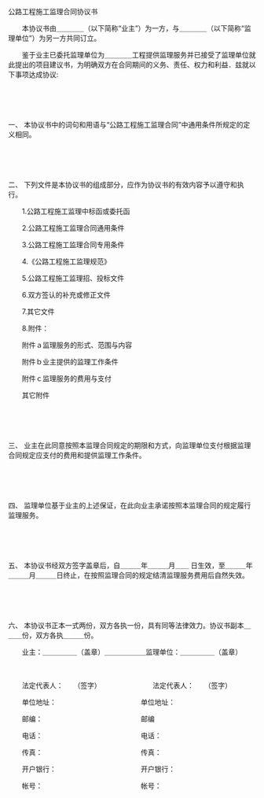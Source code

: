 



公路工程施工监理合同协议书



 

　　本协议书由＿＿＿＿（以下简称“业主”）为一方，与＿＿＿＿（以下简称“监理单位”）为另一方共同订立。 

　　鉴于业主已委托监理单位为＿＿＿＿工程提供监理服务并已接受了监理单位就此提出的项目建议书，为明确双方在合同期间的义务、责任、权力和利益．兹就以下事项达成协议: 

　　

　　

一、
本协议书中的词句和用语与“公路工程施工监理合同”中通用条件所规定的定义相同。 

　　

　　

二、
下列文件是本协议书的组成部分，应作为协议书的有效内容予以遵守和执行。 

　　1.公路工程施工监理中标函或委托函 

　　2.公路工程施工监理合同通用条件 

　　3.公路工程施工监理合同专用条件 

　　4.《公路工程施工监理规范》 

　　5.公路工程施工监理招、投标文件 

　　6.双方签认的补充或修正文件 

　　7.其它文件 

　　8.附件： 

　　附件ａ监理服务的形式、范围与内容 

　　附件ｂ业主提供的监理工作条件 

　　附件ｃ监理服务的费用与支付 

　　其它附件 

　　

　　

三、
业主在此同意按照本监理合同规定的期限和方式，向监理单位支付根据监理合同规定应支付的费用和提供监理工作条件。 

　　

　　

四、
监理单位基于业主的上述保证，在此向业主承诺按照本监理合同的规定履行监理服务。 

　　

　　

五、
本协议书经双方签字盖章后，自＿＿＿年＿＿＿月＿＿ 日生效，至＿＿＿年＿＿＿月＿＿＿日终止，在按照监理合同的规定结清监理服务费用后自然失效。

　　

　　

六、
本协议书正本一式两份，双方各执一份，具有同等法律效力。协议书副本＿＿＿份，双方各执＿＿＿份。 

　　业主：＿＿＿＿＿（盖章）＿＿＿＿＿＿监理单位：＿＿＿＿＿（盖章） 

　　

　　法定代表人：　　（签字）　　　　　　　　法定代表人：　　（签字） 　　

　　单位地址：　　　　　　　　　　　　 单位地址： 

　　邮编：　　　　　　　　　　　　　　 邮编 

　　电话：　　　　　　　　　　　　　　 电话： 

　　传真：　　　　　　　　　　　　　　 传真： 

　　开户银行：　　　　　　　　　　　　 开户银行： 

　　帐号：　　　　　　　　　　　　　　 帐号：

　　